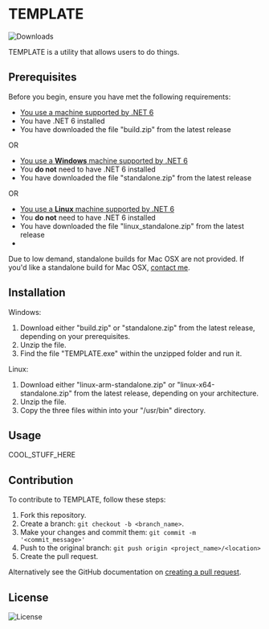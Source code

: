 # TEMPLATE
![Downloads](https://img.shields.io/github/downloads/winggar/TEMPLATE/total?style=for-the-badge)

TEMPLATE is a utility that allows users to do things.

## Prerequisites

Before you begin, ensure you have met the following requirements:
- [You use a machine supported by .NET 6](https://github.com/dotnet/core/blob/main/release-notes/6.0/supported-os.md)
- You have .NET 6 installed
- You have downloaded the file "build.zip" from the latest release

OR

- [You use a **Windows** machine supported by .NET 6](https://github.com/dotnet/core/blob/main/release-notes/6.0/supported-os.md)
- You **do not** need to have .NET 6 installed
- You have downloaded the file "standalone.zip" from the latest release

OR

- [You use a **Linux** machine supported by .NET 6](https://github.com/dotnet/core/blob/main/release-notes/6.0/supported-os.md)
- You **do not** need to have .NET 6 installed
- You have downloaded the file "linux_standalone.zip" from the latest release
- 
Due to low demand, standalone builds for Mac OSX are not provided. If you'd like a standalone build for Mac OSX, [contact me](mailto:winggar1228@gmail.com).

## Installation

Windows:
1. Download either "build.zip" or "standalone.zip" from the latest release, depending on your prerequisites.
2. Unzip the file.
3. Find the file "TEMPLATE.exe" within the unzipped folder and run it.

Linux:
1. Download either "linux-arm-standalone.zip" or "linux-x64-standalone.zip" from the latest release, depending on your architecture.
2. Unzip the file.
3. Copy the three files within into your "/usr/bin" directory.

## Usage

COOL_STUFF_HERE

## Contribution
To contribute to TEMPLATE, follow these steps:

1. Fork this repository.
2. Create a branch: `git checkout -b <branch_name>`.
3. Make your changes and commit them: `git commit -m '<commit_message>'`
4. Push to the original branch: `git push origin <project_name>/<location>`
5. Create the pull request.

Alternatively see the GitHub documentation on [creating a pull request](https://help.github.com/en/github/collaborating-with-issues-and-pull-requests/creating-a-pull-request).

## License

![License](https://img.shields.io/github/license/winggar/TEMPLATE?style=for-the-badge)
